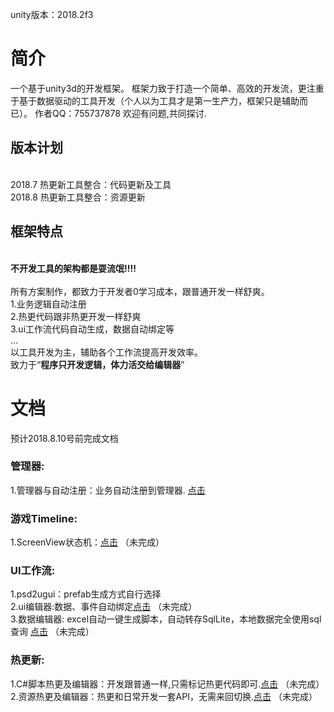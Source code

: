unity版本：2018.2f3
# 简介
一个基于unity3d的开发框架。
框架力致于打造一个简单、高效的开发流，更注重于基于数据驱动的工具开发（个人以为工具才是第一生产力，框架只是辅助而已）。
作者QQ：755737878 欢迎有问题,共同探讨.
## 版本计划
<br> 2018.7 热更新工具整合：代码更新及工具
<br> 2018.8 热更新工具整合：资源更新
## 框架特点
  <br>**不开发工具的架构都是耍流氓!!!!**<br>
  <br>所有方案制作，都致力于开发者0学习成本，跟普通开发一样舒爽。
  <br>1.业务逻辑自动注册
  <br>2.热更代码跟非热更开发一样舒爽
  <br>3.ui工作流代码自动生成，数据自动绑定等
  <br> ...
  <br> 以工具开发为主，辅助各个工作流提高开发效率。
  <br> 致力于“**程序只开发逻辑，体力活交给编辑器**”
# 文档 
预计2018.8.10号前完成文档
### 管理器:
1.管理器与自动注册：业务自动注册到管理器. [点击](https://zhuanlan.zhihu.com/p/40751037)
### 游戏Timeline:
1.ScreenView状态机：[点击](http://) （未完成）
### UI工作流:
1.psd2ugui：prefab生成方式自行选择
<br>2.ui编辑器:数据、事件自动绑定[点击](http://) （未完成）
<br>3.数据编辑器: excel自动一键生成脚本，自动转存SqlLite，本地数据完全使用sql查询 [点击](http://) （未完成）
### 热更新:
1.C#脚本热更及编辑器：开发跟普通一样,只需标记热更代码即可.[点击](http://) （未完成）
<br>2.资源热更及编辑器：热更和日常开发一套API，无需来回切换.[点击](http://) （未完成）
